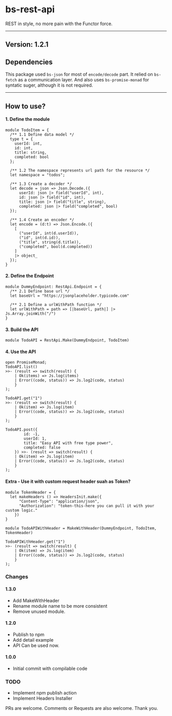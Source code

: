 
# bs-rest-api

REST in style, no more pain with the Functor force.

---

## Version: 1.2.1

## Dependencies
This package used `bs-json` for most of `encode/decode` part. It relied on `bs-fetch` as a communication layer. And also uses `bs-promise-monad` for syntatic suger, although it is not required.

---
## How to use?

#### 1. Define the module
```reasonml
module TodoItem = {
  /** 1.1 Define data model */
  type t = {
    userId: int,
    id: int,
    title: string,
    completed: bool
  };

  /** 1.2 The namespace represents url path for the resource */
  let namespace = "todos";

  /** 1.3 Create a decoder */
  let decode = json => Json.Decode.({
      userId: json |> field("userId", int),
      id: json |> field("id", int),
      title: json |> field("title", string),
      completed: json |> field("completed", bool)
  });

  /** 1.4 Create an encoder */
  let encode = (d:t) => Json.Encode.({
    [
      ("userId", int(d.userId)),
      ("id", int(d.id)),
      ("title", string(d.title)),
      ("completed", bool(d.completed))
    ]
    |> object_
  });
}
```

#### 2. Define the Endpoint
```reasonml
module DummyEndpoint: RestApi.Endpoint = {
  /** 2.1 Define base url */
  let baseUrl = "https://jsonplaceholder.typicode.com"

  /** 2.1 Define a urlWithPath function */
  let urlWithPath = path => [|baseUrl, path|] |> Js.Array.joinWith("/")
}
```

#### 3. Build the API
```reasonml
module TodoAPI = RestApi.Make(DummyEndpoint, TodoItem)
```

#### 4. Use the API
```reasonml
open PromiseMonad;
TodoAPI.list()
>>- (result => switch(result) {
    | Ok(items) => Js.log(items)
    | Error((code, status)) => Js.log2(code, status)
    }
);

TodoAPI.get("1")
>>- (result => switch(result) {
    | Ok(item) => Js.log(item)
    | Error((code, status)) => Js.log2(code, status)
    }
);
    
TodoAPI.post({
        id: -1,
        userId: 1,
        title: "Easy API with free type power",
        completed: false
    }) >>- (result => switch(result) {
    | Ok(item) => Js.log(item)
    | Error((code, status)) => Js.log2(code, status)
    }
);
```

#### Extra - Use it with custom request header suah as Token?
```reasonml
module TokenHeader = {
  let makeHeaders () => HeadersInit.make({ 
      "Content-Type": "application/json",
      "Authorization": "token-this-here you can pull it with your custom logic."
    })
}

module TodoAPIWithHeader = MakeWithHeader(DummyEndpoint, TodoItem, TokenHeader)

TodoAPIWithHeader.get("1")
>>- (result => switch(result) {
    | Ok(item) => Js.log(item)
    | Error((code, status)) => Js.log2(code, status)
    }
);
```

### Changes

#### 1.3.0
- Add MakeWithHeader
- Rename module name to be more consistent
- Remove unused module.

#### 1.2.0
- Publish to npm
- Add detail example
- API Can be used now.

#### 1.0.0

- Initial commit with compilable code

### TODO
- Implement npm publish action
- Implement Headers Installer

PRs are welcome. Comments or Requests are also welcome. Thank you.